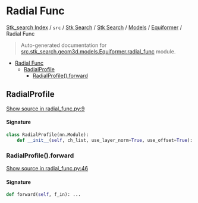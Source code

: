 # Radial Func

[Stk_search Index](../../../../../README.md#stk_search-index) / `src` / [Stk Search](../../../index.md#stk-search) / [Stk Search](../../../index.md#stk-search) / [Models](../index.md#models) / [Equiformer](./index.md#equiformer) / Radial Func

> Auto-generated documentation for [src.stk_search.geom3d.models.Equiformer.radial_func](https://github.com/mohammedazzouzi15/STK_search/blob/main/src/stk_search/geom3d/models/Equiformer/radial_func.py) module.

- [Radial Func](#radial-func)
  - [RadialProfile](#radialprofile)
    - [RadialProfile().forward](#radialprofile()forward)

## RadialProfile

[Show source in radial_func.py:9](https://github.com/mohammedazzouzi15/STK_search/blob/main/src/stk_search/geom3d/models/Equiformer/radial_func.py#L9)

#### Signature

```python
class RadialProfile(nn.Module):
    def __init__(self, ch_list, use_layer_norm=True, use_offset=True): ...
```

### RadialProfile().forward

[Show source in radial_func.py:46](https://github.com/mohammedazzouzi15/STK_search/blob/main/src/stk_search/geom3d/models/Equiformer/radial_func.py#L46)

#### Signature

```python
def forward(self, f_in): ...
```